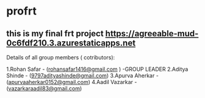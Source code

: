 # profrt
this is my final frt project
https://agreeable-mud-0c6fdf210.3.azurestaticapps.net
-----------------------------------------------------------
Details of all group members ( cotributors):

1.Rohan Safar    - (rohansafar1416@gmail.com )    -GROUP LEADER
2.Aditya Shinde  - (9797adityashinde@gmail.com)
3.Apurva Aherkar - (apurvaaherkar0152@gmail.com)
4.Aadil Vazarkar - (vazarkaraadil83@gmail.com)
